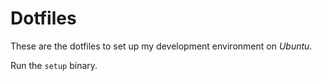 # Dotfiles

These are the dotfiles to set up my development environment on *Ubuntu*. 

Run the `setup` binary.
